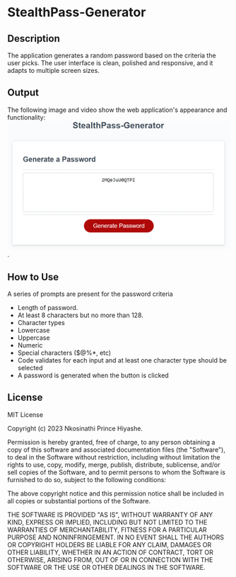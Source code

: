 # StealthPass-Generator

## Description

 The application generates a random password based on the criteria the user picks.
 The user interface is clean, polished and responsive, and it adapts to multiple screen sizes.

## Output

The following image and video show the web application's appearance and functionality:
![alt text](./spg1.png).

## How to Use

A series of prompts are present for the password criteria

* Length of password.
* At least 8 characters but no more than 128.
* Character types
* Lowercase
* Uppercase
* Numeric
* Special characters ($@%*, etc)
* Code validates for each input and at least one character type should be selected
* A password is generated when the button is clicked

## License

MIT License

Copyright (c) 2023 Nkosinathi Prince Hiyashe.

Permission is hereby granted, free of charge, to any person obtaining a copy of this software and associated documentation files (the "Software"), to deal in the Software without restriction, including without limitation the rights to use, copy, modify, merge, publish, distribute, sublicense, and/or sell copies of the Software, and to permit persons to whom the Software is furnished to do so, subject to the following conditions:

The above copyright notice and this permission notice shall be included in all copies or substantial portions of the Software.

THE SOFTWARE IS PROVIDED "AS IS", WITHOUT WARRANTY OF ANY KIND, EXPRESS OR IMPLIED, INCLUDING BUT NOT LIMITED TO THE WARRANTIES OF MERCHANTABILITY, FITNESS FOR A PARTICULAR PURPOSE AND NONINFRINGEMENT. IN NO EVENT SHALL THE AUTHORS OR COPYRIGHT HOLDERS BE LIABLE FOR ANY CLAIM, DAMAGES OR OTHER LIABILITY, WHETHER IN AN ACTION OF CONTRACT, TORT OR OTHERWISE, ARISING FROM, OUT OF OR IN CONNECTION WITH THE SOFTWARE OR THE USE OR OTHER DEALINGS IN THE SOFTWARE.
